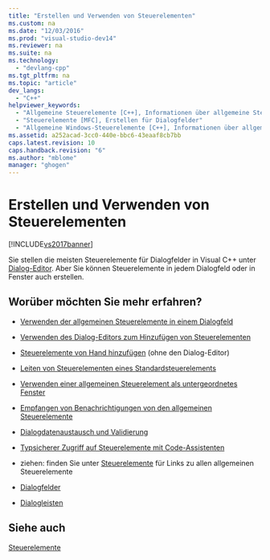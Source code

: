 ```yaml
---
title: "Erstellen und Verwenden von Steuerelementen"
ms.custom: na
ms.date: "12/03/2016"
ms.prod: "visual-studio-dev14"
ms.reviewer: na
ms.suite: na
ms.technology: 
  - "devlang-cpp"
ms.tgt_pltfrm: na
ms.topic: "article"
dev_langs: 
  - "C++"
helpviewer_keywords: 
  - "Allgemeine Steuerelemente [C++], Informationen über allgemeine Steuerelemente"
  - "Steuerelemente [MFC], Erstellen für Dialogfelder"
  - "Allgemeine Windows-Steuerelemente [C++], Informationen über allgemeine Steuerelemente"
ms.assetid: a252acad-3cc0-440e-bbc6-43eaaf8cb7bb
caps.latest.revision: 10
caps.handback.revision: "6"
ms.author: "mblome"
manager: "ghogen"
---
```

# Erstellen und Verwenden von Steuerelementen
[!INCLUDE[vs2017banner](../assembler/inline/includes/vs2017banner.md)]

Sie stellen die meisten Steuerelemente für Dialogfelder in Visual C\+\+ unter [Dialog\-Editor](../mfc/dialog-editor.md).  Aber Sie können Steuerelemente in jedem Dialogfeld oder in Fenster auch erstellen.  
  
## Worüber möchten Sie mehr erfahren?  
  
-   [Verwenden der allgemeinen Steuerelemente in einem Dialogfeld](../mfc/using-common-controls-in-a-dialog-box.md)  
  
-   [Verwenden des Dialog\-Editors zum Hinzufügen von Steuerelementen](../mfc/using-the-dialog-editor-to-add-controls.md)  
  
-   [Steuerelemente von Hand hinzufügen](../mfc/adding-controls-by-hand.md) \(ohne den Dialog\-Editor\)  
  
-   [Leiten von Steuerelementen eines Standardsteuerelements](../mfc/deriving-controls-from-a-standard-control.md)  
  
-   [Verwenden einer allgemeinen Steuerelement als untergeordnetes Fenster](../mfc/using-a-common-control-as-a-child-window.md)  
  
-   [Empfangen von Benachrichtigungen von den allgemeinen Steuerelemente](../mfc/receiving-notification-from-common-controls.md)  
  
-   [Dialogdatenaustausch und Validierung](../mfc/dialog-data-exchange-and-validation.md)  
  
-   [Typsicherer Zugriff auf Steuerelemente mit Code\-Assistenten](../mfc/type-safe-access-to-controls-with-code-wizards.md)  
  
-   ziehen: finden Sie unter [Steuerelemente](../mfc/controls-mfc.md) für Links zu allen allgemeinen Steuerelemente  
  
-   [Dialogfelder](../mfc/dialog-boxes.md)  
  
-   [Dialogleisten](../mfc/dialog-bars.md)  
  
## Siehe auch  
 [Steuerelemente](../mfc/controls-mfc.md)